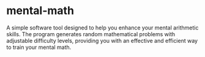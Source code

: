 # mental-math
A simple software tool designed to help you enhance your mental arithmetic skills. The program generates random mathematical problems with adjustable difficulty levels, providing you with an effective and efficient way to train your mental math.

